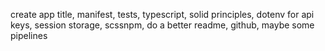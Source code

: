 create app 
title, manifest, tests, typescript, solid principles, dotenv for api keys, session storage, scssnpm, do a better readme, github, maybe some pipelines 


